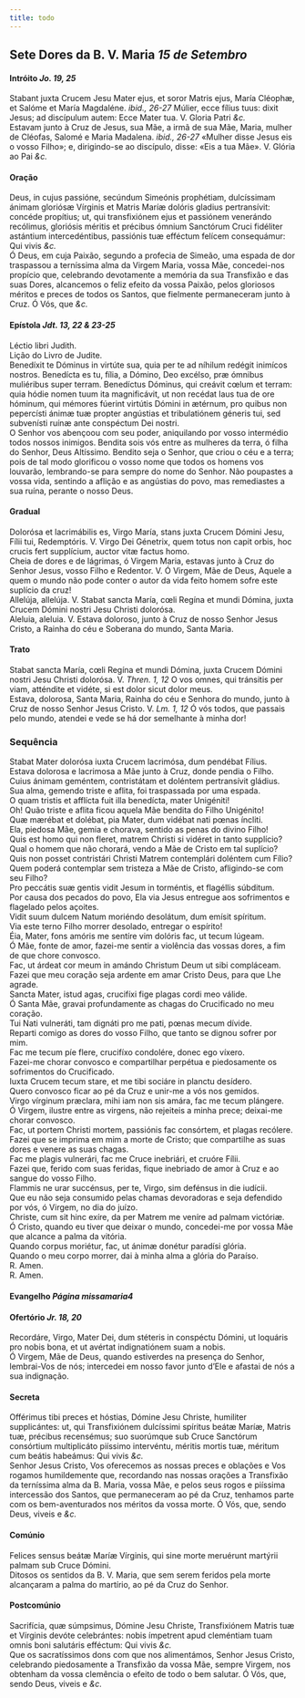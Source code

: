 ```yaml
---
title: todo
---
```

<h2 class="text-center">Sete Dores da B. V. Maria <em>15 de Setembro</em></h2>

<h4 class="text-center">Intróito <em>Jo. 19, 25</em></h4>
<div class="container-fluid">
<div class="row">
<div class="dropcap text-justify">
Stabant juxta Crucem Jesu Mater ejus, et soror Matris ejus, María Cléophæ, et Salóme et María Magdaléne. <em>ibid., 26-27</em> Múlier, ecce fílius tuus: dixit Jesus; ad discípulum autem: Ecce Mater tua.
V. Gloria Patri <em>&c.</em>
</div>
<div class="dropcap text-justify">
Estavam junto à Cruz de Jesus, sua Mãe, a irmã de sua Mãe, Maria, mulher de Cléofas, Salomé e Maria Madalena. <em>ibid., 26-27</em> «Mulher disse Jesus eis o vosso Filho»; e, dirigindo-se ao discípulo, disse: «Eis a tua Mãe».
V. Glória ao Pai <em>&c.</em>
</div>
</div>
</div>

<h4 class="text-center">Oração</h4>
<div class="container-fluid">
<div class="row">
<div class="dropcap text-justify">
Deus, in cujus passióne, secúndum Simeónis prophétiam, dulcíssimam ánimam gloriósæ Vírginis et Matris Maríæ dolóris gladius pertransívit: concéde propítius; ut, qui transfixiónem ejus et passiónem venerándo recólimus, gloriósis méritis et précibus ómnium Sanctórum Cruci fidéliter astántium intercedéntibus, passiónis tuæ efféctum felícem consequámur: Qui vivis <em>&c.</em>
</div>
<div class="dropcap text-justify">
Ó Deus, em cuja Paixão, segundo a profecia de Simeão, uma espada de dor traspassou a terníssima alma da Virgem Maria, vossa Mãe, concedei-nos propício que, celebrando devotamente a memória da sua Transfixão e das suas Dores, alcancemos o feliz efeito da vossa Paixão, pelos gloriosos méritos e preces de todos os Santos, que fielmente permaneceram junto à Cruz. Ó Vós, que <em>&c.</em>
</div>
</div>
</div>

<h4 class="text-center">Epístola <em>Jdt. 13, 22 & 23-25</em></h4>
<div class="container-fluid">
<div class="row">
<div class="text-justify">
Léctio libri Judith.
</div>
<div class="text-justify">
Lição do Livro de Judite.
</div>
<div class="dropcap text-justify">
Benedíxit te Dóminus in virtúte sua, quia per te ad níhilum redégit inimícos nostros. Benedícta es tu, fília, a Dómino, Deo excélso, præ ómnibus muliéribus super terram. Benedíctus Dóminus, qui creávit cœlum et terram: quia hódie nomen tuum ita magnificávit, ut non recédat laus tua de ore hóminum, qui mémores fúerint virtútis Dómini in ætérnum, pro quibus non pepercísti ánimæ tuæ propter angústias et tribulatiónem géneris tui, sed subvenísti ruínæ ante conspéctum Dei nostri.
</div>
<div class="dropcap text-justify">
O Senhor vos abençoou com seu poder, aniquilando por vosso intermédio todos nossos inimigos. Bendita sois vós entre as mulheres da terra, ó filha do Senhor, Deus Altíssimo. Bendito seja o Senhor, que criou o céu e a terra; pois de tal modo glorificou o vosso nome que todos os homens vos louvarão, lembrando-se para sempre do nome do Senhor. Não poupastes a vossa vida, sentindo a aflição e as angústias do povo, mas remediastes a sua ruína, perante o nosso Deus.
</div>
</div>
</div>

<h4 class="text-center">Gradual</h4>
<div class="container-fluid">
<div class="row">
<div class="dropcap text-justify">
Dolorósa et lacrimábilis es, Virgo María, stans juxta Crucem Dómini Jesu, Fílii tui, Redemptóris. V. Virgo Dei Génetrix, quem totus non capit orbis, hoc crucis fert supplícium, auctor vitæ factus homo.
</div>
<div class="dropcap text-justify">
Cheia de dores e de lágrimas, ó Virgem Maria, estavas junto à Cruz do Senhor Jesus, vosso Filho e Redentor. V. Ó Virgem, Mãe de Deus, Aquele a quem o mundo não pode conter o autor da vida feito homem sofre este suplício da cruz!
</div>
<div class="text-justify">
Allelúja, allelúja. V. Stabat sancta María, cœli Regína et mundi Dómina, juxta Crucem Dómini nostri Jesu Christi dolorósa.
</div>
<div class="text-justify">
Aleluia, aleluia. V. Estava doloroso, junto à Cruz de nosso Senhor Jesus Cristo, a Rainha do céu e Soberana do mundo, Santa Maria.
</div>
</div>
</div>

<h4 class="text-center">Trato</h4>
<div class="container-fluid">
<div class="row">
<div class="dropcap text-justify">
Stabat sancta María, cœli Regína et mundi Dómina, juxta Crucem Dómini nostri Jesu Christi dolorósa. V. <em>Thren. 1, 12</em> O vos omnes, qui tránsitis per viam, atténdite et vidéte, si est dolor sicut dolor meus.
</div>
<div class="dropcap text-justify">
Estava, dolorosa, Santa Maria, Rainha do céu e Senhora do mundo, junto à Cruz de nosso Senhor Jesus Cristo. V. <em>Lm. 1, 12</em> Ó vós todos, que passais pelo mundo, atendei e vede se há dor semelhante à minha dor!
</div>
</div>
</div>

<h3 class="text-center">Sequência</h3>
<div class="container-fluid">
<div class="row">
<div class="dropcap text-justify">
Stabat Mater dolorósa iuxta Crucem lacrimósa, dum pendébat Fílius.
</div>
<div class="dropcap text-justify">
Estava dolorosa e lacrimosa a Mãe junto à Cruz, donde pendia o Filho.
</div>
<div class="text-justify">
Cuius ánimam geméntem, con­tris­tátam et doléntem per­tran­sívit gládius.
</div>
<div class="text-justify">
Sua alma, gemendo triste e aflita, foi traspassada por uma espada.
</div>
<div class="text-justify">
O quam tristis et afflícta fuit illa benedícta, mater Unigéniti!
</div>
<div class="text-justify">
Oh! Quão triste e aflita ficou aquela Mãe bendita do Filho Unigénito!
</div>
<div class="text-justify">
Quæ mærébat et dolébat, pia Mater, dum vidébat nati pœnas íncliti.
</div>
<div class="text-justify">
Ela, piedosa Mãe, gemia e chorava, sentido as penas do divino Filho!
</div>
<div class="text-justify">
Quis est homo qui non fleret, matrem Christi si vidéret in tanto supplício?
</div>
<div class="text-justify">
Qual o homem que não chorará, vendo a Mãe de Cristo em tal suplício?
</div>
<div class="text-justify">
Quis non posset contristári Christi Matrem contemplári doléntem cum Fílio?
</div>
<div class="text-justify">
Quem poderá contemplar sem tristeza a Mãe de Cristo, afligindo-se com seu Filho?
</div>
<div class="text-justify">
Pro peccátis suæ gentis vidit Jesum in torméntis, et flagéllis súbditum.
</div>
<div class="text-justify">
Por causa dos pecados do povo, Ela via Jesus entregue aos sofrimentos e flagelado pelos açoites.
</div>
<div class="text-justify">
Vidit suum dulcem Natum moriéndo desolátum, dum emísit spíritum.
</div>
<div class="text-justify">
Via este terno Filho morrer desolado, entregar o espírito!
</div>
<div class="text-justify">
Éia, Mater, fons amóris me sentíre vim dolóris fac, ut tecum lúgeam.
</div>
<div class="text-justify">
Ó Mãe, fonte de amor, fazei-me sentir a violência das vossas dores, a fim de que chore convosco.
</div>
<div class="text-justify">
Fac, ut árdeat cor meum in amándo Christum Deum ut sibi compláceam.
</div>
<div class="text-justify">
Fazei que meu coração seja ardente em amar Cristo Deus, para que Lhe agrade.
</div>
<div class="text-justify">
Sancta Mater, istud agas, crucifíxi fige plagas cordi meo válide.
</div>
<div class="text-justify">
Ó Santa Mãe, gravai profundamente as chagas do Crucificado no meu coração.
</div>
<div class="text-justify">
Tui Nati vulneráti, tam dignáti pro me pati, pœnas mecum dívide.
</div>
<div class="text-justify">
Reparti comigo as dores do vosso Filho, que tanto se dignou sofrer por mim.
</div>
<div class="text-justify">
Fac me tecum píe flere, crucifíxo condolére, donec ego víxero.
</div>
<div class="text-justify">
Fazei-me chorar convosco e compartilhar perpétua e piedosamente os sofrimentos do Crucificado.
</div>
<div class="text-justify">
Iuxta Crucem tecum stare, et me tibi sociáre in planctu desídero.
</div>
<div class="text-justify">
Quero convosco ficar ao pé da Cruz e unir-me a vós nos gemidos.
</div>
<div class="text-justify">
Virgo vírginum præclara, mihi iam non sis amára, fac me tecum plángere.
</div>
<div class="text-justify">
Ó Virgem, ilustre entre as virgens, não rejeiteis a minha prece; deixai-me chorar convosco.
</div>
<div class="text-justify">
Fac, ut portem Christi mortem, passiónis fac consórtem, et plagas recólere.
</div>
<div class="text-justify">
Fazei que se imprima em mim a morte de Cristo; que compartilhe as suas dores e venere as suas chagas.
</div>
<div class="text-justify">
Fac me plagis vulnerári, fac me Cruce inebriári, et cruóre Fílii.
</div>
<div class="text-justify">
Fazei que, ferido com suas feridas, fique inebriado de amor à Cruz e ao sangue do vosso Filho.
</div>
<div class="text-justify">
Flammis ne urar succénsus, per te, Virgo, sim defénsus in die iudícii.
</div>
<div class="text-justify">
Que eu não seja consumido pelas chamas devoradoras e seja defendido por vós, ó Virgem, no dia do juízo.
</div>
<div class="text-justify">
Christe, cum sit hinc exíre, da per Matrem me veníre ad palmam victóriæ.
</div>
<div class="text-justify">
Ó Cristo, quando eu tiver que deixar o mundo, concedei-me por vossa Mãe que alcance a palma da vitória.
</div>
<div class="text-justify">
Quando corpus moriétur, fac, ut ánimæ donétur paradísi glória.
</div>
<div class="text-justify">
Quando o meu corpo morrer, dai à minha alma a glória do Paraíso.
</div>
<div class="text-justify">
<span class="text-danger">R.</span> Amen.
</div>
<div class="text-justify">
<span class="text-danger">R.</span> Amen.
</div>
</div>
</div>

<h4 class="text-center">Evangelho <em>Página missamaria4</em></h4>

<h4 class="text-center">Ofertório <em>Jr. 18, 20</em></h4>
<div class="container-fluid">
<div class="row">
<div class="dropcap text-justify">
Recordáre, Virgo, Mater Dei, dum stéteris in conspéctu Dómini, ut loquáris pro nobis bona, et ut avértat indignatiónem suam a nobis.
</div>
<div class="dropcap text-justify">
Ó Virgem, Mãe de Deus, quando estiverdes na presença do Senhor, lembrai-Vos de nós; intercedei em nosso favor junto d’Ele e afastai de nós a sua indignação.
</div>
</div>
</div>

<h4 class="text-center">Secreta</h4>
<div class="container-fluid">
<div class="row">
<div class="dropcap text-justify">
Offérimus tibi preces et hóstias, Dómine Jesu Christe, humiliter supplicántes: ut, qui Transfixiónem dulcíssimi spíritus beátæ Maríæ, Matris tuæ, précibus recensémus; suo suorúmque sub Cruce Sanctórum consórtium multiplicáto piíssimo intervéntu, méritis mortis tuæ, méritum cum beátis habeámus: Qui vivis <em>&c.</em>
</div>
<div class="dropcap text-justify">
Senhor Jesus Cristo, Vos oferecemos as nossas preces e oblações e Vos rogamos humildemente que, recordando nas nossas orações a Transfixão da terníssima alma da B. Maria, vossa Mãe, e pelos seus rogos e piíssima intercessão dos Santos, que permaneceram ao pé da Cruz, tenhamos parte com os bem-aventurados nos méritos da vossa morte. Ó Vós, que, sendo Deus, viveis e <em>&c.</em>
</div>
</div>
</div>

<h4 class="text-center">Comúnio</h4>
<div class="container-fluid">
<div class="row">
<div class="dropcap text-justify">
Felices sensus beátæ Maríæ Vírginis, qui sine morte meruérunt martýrii palmam sub Cruce Dómini.
</div>
<div class="dropcap text-justify">
Ditosos os sentidos da B. V. Maria, que sem serem feridos pela morte alcançaram a palma do martírio, ao pé da Cruz do Senhor.
</div>
</div>
</div>

<h4 class="text-center">Postcomúnio</h4>
<div class="container-fluid">
<div class="row">
<div class="dropcap text-justify">
Sacrifícia, quæ súmpsimus, Dómine Jesu Christe, Transfixiónem Matris tuæ et Vírginis devóte celebrántes: nobis ímpetrent apud cleméntiam tuam omnis boni salutáris efféctum: Qui vivis <em>&c.</em>
</div>
<div class="dropcap text-justify">
Que os sacratíssimos dons com que nos alimentámos, Senhor Jesus Cristo, celebrando piedosamente a Transfixão da vossa Mãe, sempre Virgem, nos obtenham da vossa clemência o efeito de todo o bem salutar. Ó Vós, que, sendo Deus, viveis e <em>&c.</em>
</div>
</div>
</div>
